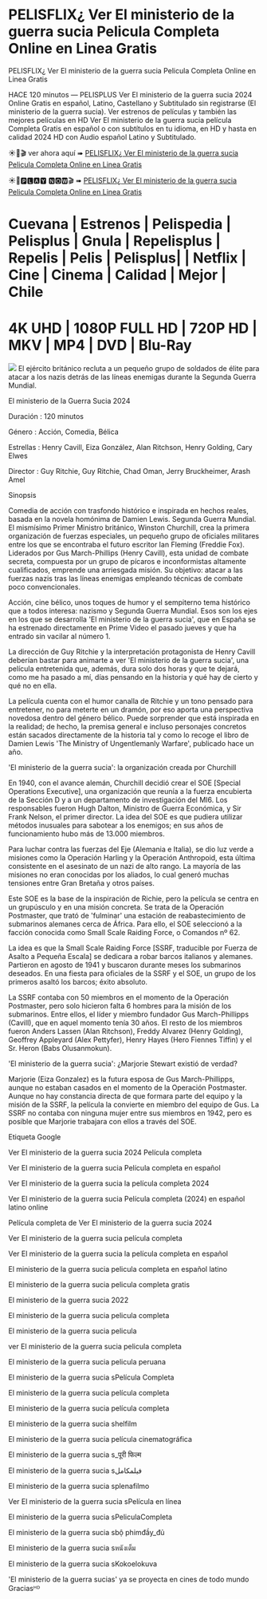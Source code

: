 # PELISFLIX¿ Ver El ministerio de la guerra sucia Pelicula Completa Online en Linea Gratis

PELISFLIX¿ Ver El ministerio de la guerra sucia Pelicula Completa Online en Linea Gratis

HACE 120 minutos — PELISPLUS Ver El ministerio de la guerra sucia 2024 Online Gratis en español, Latino, Castellano y Subtitulado sin registrarse (El ministerio de la guerra sucia). Ver estrenos de películas y también las mejores películas en HD Ver El ministerio de la guerra sucia película Completa Gratis en español o con subtítulos en tu idioma, en HD y hasta en calidad 2024 HD con Audio español Latino y Subtitulado.

☀🔴🎬 ver ahora aquí ➠  [PELISFLIX¿ Ver El ministerio de la guerra sucia Pelicula Completa Online en Linea Gratis](https://ranzmovie.com/es/movie/799583/the-ministry-of-ungentlemanly-warfare)

☀🔴🅿🅻🅰🆈 🅽🅾🆆🎬 ➠  [PELISFLIX¿ Ver El ministerio de la guerra sucia Pelicula Completa Online en Linea Gratis](https://ranzmovie.com/en/movie/799583/the-ministry-of-ungentlemanly-warfare)

<h1>Cuevana | Estrenos | Pelispedia | Pelisplus | Gnula | Repelisplus | Repelis | Pelis | Pelisplus| | Netflix | Cine | Cinema | Calidad | Mejor | Chile</h1>
<h1>4K UHD | 1080P FULL HD | 720P HD | MKV | MP4 | DVD | Blu-Ray</h1>
<img src="https://image.tmdb.org/t/p/original/zhvyWzZii2SWpsrcUvLZJNaJyoG.jpg" />
El ejército británico recluta a un pequeño grupo de soldados de élite para atacar a los nazis detrás de las líneas enemigas durante la Segunda Guerra Mundial.

El ministerio de la Guerra Sucia 2024

Duración : 120 minutos

Género : Acción, Comedia, Bélica

Estrellas : Henry Cavill, Eiza González, Alan Ritchson, Henry Golding, Cary Elwes

Director : Guy Ritchie, Guy Ritchie, Chad Oman, Jerry Bruckheimer, Arash Amel

Sinopsis

Comedia de acción con trasfondo histórico e inspirada en hechos reales, basada en la novela homónima de Damien Lewis. Segunda Guerra Mundial. El mismísimo Primer Ministro británico, Winston Churchill, crea la primera organización de fuerzas especiales, un pequeño grupo de oficiales militares entre los que se encontraba el futuro escritor Ian Fleming (Freddie Fox). Liderados por Gus March-Phillips (Henry Cavill), esta unidad de combate secreta, compuesta por un grupo de pícaros e inconformistas altamente cualificados, emprende una arriesgada misión. Su objetivo: atacar a las fuerzas nazis tras las líneas enemigas empleando técnicas de combate poco convencionales.

Acción, cine bélico, unos toques de humor y el sempiterno tema histórico que a todos interesa: nazismo y Segunda Guerra Mundial. Esos son los ejes en los que se desarrolla 'El ministerio de la guerra sucia', que en España se ha estrenado directamente en Prime Video el pasado jueves y que ha entrado sin vacilar al número 1.

La dirección de Guy Ritchie y la interpretación protagonista de Henry Cavill deberían bastar para animarte a ver 'El ministerio de la guerra sucia', una película entretenida que, además, dura solo dos horas y que te dejará, como me ha pasado a mí, días pensando en la historia y qué hay de cierto y qué no en ella.

La película cuenta con el humor canalla de Ritchie y un tono pensado para entretener, no para meterte en un dramón, por eso aporta una perspectiva novedosa dentro del género bélico. Puede sorprender que está inspirada en la realidad; de hecho, la premisa general e incluso personajes concretos están sacados directamente de la historia tal y como lo recoge el libro de Damien Lewis 'The Ministry of Ungentlemanly Warfare', publicado hace un año.

'El ministerio de la guerra sucia': la organización creada por Churchill

En 1940, con el avance alemán, Churchill decidió crear el SOE [Special Operations Executive], una organización que reunía a la fuerza encubierta de la Sección D y a un departamento de investigación del MI6. Los responsables fueron Hugh Dalton, Ministro de Guerra Económica, y Sir Frank Nelson, el primer director. La idea del SOE es que pudiera utilizar métodos inusuales para sabotear a los enemigos; en sus años de funcionamiento hubo más de 13.000 miembros.

Para luchar contra las fuerzas del Eje (Alemania e Italia), se dio luz verde a misiones como la Operación Harling y la Operación Anthropoid, esta última consistente en el asesinato de un nazi de alto rango. La mayoría de las misiones no eran conocidas por los aliados, lo cual generó muchas tensiones entre Gran Bretaña y otros países.

Este SOE es la base de la inspiración de Richie, pero la película se centra en un grupúsculo y en una misión concreta. Se trata de la Operación Postmaster, que trató de 'fulminar' una estación de reabastecimiento de submarinos alemanes cerca de África. Para ello, el SOE seleccionó a la facción conocida como Small Scale Raiding Force, o Comandos nº 62.

La idea es que la Small Scale Raiding Force [SSRF, traducible por Fuerza de Asalto a Pequeña Escala] se dedicara a robar barcos italianos y alemanes. Partieron en agosto de 1941 y buscaron durante meses los submarinos deseados. En una fiesta para oficiales de la SSRF y el SOE, un grupo de los primeros asaltó los barcos; éxito absoluto.

La SSRF contaba con 50 miembros en el momento de la Operación Postmaster, pero solo hicieron falta 6 hombres para la misión de los submarinos. Entre ellos, el líder y miembro fundador Gus March-Phillipps (Cavill), que en aquel momento tenía 30 años. El resto de los miembros fueron Anders Lassen (Alan Ritchson), Freddy Alvarez (Henry Golding), Geoffrey Appleyard (Alex Pettyfer), Henry Hayes (Hero Fiennes Tiffin) y el Sr. Heron (Babs Olusanmokun).

'El ministerio de la guerra sucia': ¿Marjorie Stewart existió de verdad?

Marjorie (Eiza Gonzalez) es la futura esposa de Gus March-Phillipps, aunque no estaban casados en el momento de la Operación Postmaster. Aunque no hay constancia directa de que formara parte del equipo y la misión de la SSRF, la película la convierte en miembro del equipo de Gus. La SSRF no contaba con ninguna mujer entre sus miembros en 1942, pero es posible que Marjorie trabajara con ellos a través del SOE.

Etiqueta Google

Ver El ministerio de la guerra sucia 2024 Película completa

Ver El ministerio de la guerra sucia Película completa en español

Ver El ministerio de la guerra sucia la película completa 2024

Ver El ministerio de la guerra sucia Película completa (2024) en español latino online

Película completa de Ver El ministerio de la guerra sucia 2024

Ver El ministerio de la guerra sucia película completa

Ver El ministerio de la guerra sucia la película completa en español

El ministerio de la guerra sucia pelicula completa en español latino

El ministerio de la guerra sucia pelicula completa gratis

El ministerio de la guerra sucia 2022

El ministerio de la guerra sucia pelicula completa

El ministerio de la guerra sucia pelicula

ver El ministerio de la guerra sucia pelicula completa

El ministerio de la guerra sucia pelicula peruana

El ministerio de la guerra sucia sPelícula Completa

El ministerio de la guerra sucia película completa

El ministerio de la guerra sucia película completa

El ministerio de la guerra sucia shelfilm

El ministerio de la guerra sucia película cinematográfica

El ministerio de la guerra sucia s_पूरी फिल्म

El ministerio de la guerra sucia sفيلمكامل

El ministerio de la guerra sucia splenafilmo

Ver El ministerio de la guerra sucia sPelícula en línea

El ministerio de la guerra sucia sPeliculaCompleta

El ministerio de la guerra sucia sbộ phimđầy_đủ

El ministerio de la guerra sucia sหนังเต็ม

El ministerio de la guerra sucia sKokoelokuva

'El ministerio de la guerra sucias' ya se proyecta en cines de todo mundo Graciasᴴᴰ

